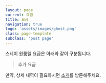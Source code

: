 ```yaml
---
layout: page
current: 요금
title: 요금
navigation: true
logo: 'assets/images/ghost.png'
class: page-template
subclass: 'post page'
---
```


스테이 원룸텔 요금은 아래와 같이 구분됩니다.

> 추가 요금

만약, 상세 내역이 필요하시면 [소개](https://github.com/TryGhost/ghost)를 방문해주세요.


